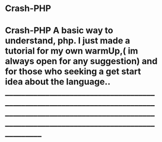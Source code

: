 # Crash-PHP
# Crash-PHP A basic way to understand, php. I just made a tutorial for my own warmUp,( im always open for any suggestion) and for those who seeking a get start idea about the language..  _____________________________________________________________________________________________________________________________________________________________
